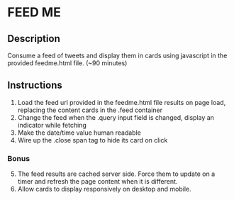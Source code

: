 # FEED ME

## Description
    
Consume a feed of tweets and display them in cards using javascript in the provided feedme.html file. (~90 minutes)

## Instructions

1. Load the feed url provided in the feedme.html file results on page load, replacing the content cards in the .feed container
2. Change the feed when the .query input field is changed, display an indicator while fetching
3. Make the date/time value human readable
4. Wire up the .close span tag to hide its card on click

### Bonus

5. The feed results are cached server side.  Force them to update on a timer and refresh the page content when it is different.
6. Allow cards to display responsively on desktop and mobile.